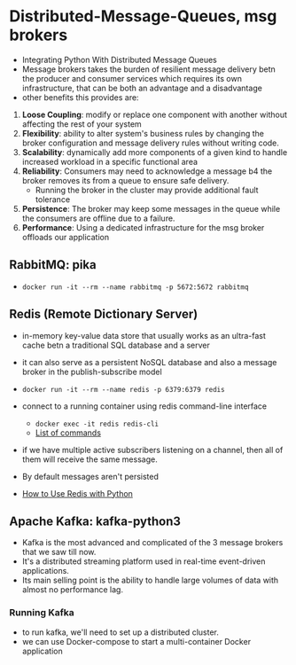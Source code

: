 # Distributed-Message-Queues, msg brokers

- Integrating Python With Distributed Message Queues
- Message brokers takes the burden of resilient message delivery betn the producer and consumer services which requires its own infrastructure, that can be both an advantage and a disadvantage
- other benefits this provides are:

1. **Loose Coupling**: modify or replace one component with another without affecting the rest of your system
2. **Flexibility**: ability to alter system's business rules by changing the broker configuration and message delivery rules without writing code.
3. **Scalability**: dynamically add more components of a given kind to handle increased workload in a specific functional area
4. **Reliability**: Consumers may need to acknowledge a message b4 the broker removes its from a queue to ensure safe delivery.
   - Running the broker in the cluster may provide additional fault tolerance
5. **Persistence**: The broker may keep some messages in the queue while the consumers are offline due to a failure.
6. **Performance**: Using a dedicated infrastructure for the msg broker offloads our application

## RabbitMQ: pika

- `docker run -it --rm --name rabbitmq -p 5672:5672 rabbitmq`

## Redis (Remote Dictionary Server)

- in-memory key-value data store that usually works as an ultra-fast cache betn a traditional SQL database and a server
- it can also serve as a persistent NoSQL database and also a message broker in the publish-subscribe model
- `docker run -it --rm --name redis -p 6379:6379 redis`
- connect to a running container using redis command-line interface
  - `docker exec -it redis redis-cli`
  - [List of commands](https://redis.io/commands/)

- if we have multiple active subscribers listening on a channel, then all of them will receive the same message.
- By default messages aren't persisted
- [How to Use Redis with Python](https://realpython.com/python-redis/)

## Apache Kafka: kafka-python3

- Kafka is the most advanced and complicated of the 3 message brokers that we saw till now.
- It's a distributed streaming platform used in real-time event-driven applications.
- Its main selling point is the ability to handle large volumes of data with almost no performance lag.

### Running Kafka

- to run kafka, we'll need to set up a distributed cluster.
- we can use Docker-compose to start a multi-container Docker application
